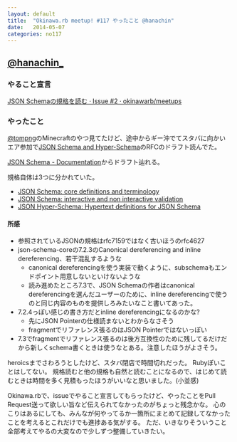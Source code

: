 ```yaml
---
layout: default
title:  "Okinawa.rb meetup! #117 やったこと @hanachin"
date:   2014-05-07
categories: no117
---
```


## [@hanachin_](https://twitter.com/hanachin_)

### やること宣言

[JSON Schemaの規格を読む · Issue #2 · okinawarb/meetups](https://github.com/okinawarb/meetups/issues/2)
### やったこと
[@tompng](https://twitter.com/tompng)のMinecraftのやつ見てたけど、途中からギー沖でてスタバに向かいエア参加で[JSON Schema and Hyper-Schema](http://json-schema.org/)のRFCのドラフト読んでた。

[JSON Schema - Documentation](http://json-schema.org/documentation.html)からドラフト辿れる。

規格自体は3つに分かれていた。

- [JSON Schema: core definitions and terminology](http://json-schema.org/latest/json-schema-core.html)
- [JSON Schema: interactive and non interactive validation](http://json-schema.org/latest/json-schema-validation.html)
- [JSON Hyper-Schema: Hypertext definitions for JSON Schema](http://json-schema.org/latest/json-schema-hypermedia.html)

#### 所感
- 参照されているJSONの規格はrfc7159ではなく古いほうのrfc4627
- json-schema-coreの7.2.3のCanonical dereferencing and inline dereferencing、若干混乱するような
  - canonical dereferencingを使う実装で動くように、subschemaもエンドポイント用意しないといけないような
  - 読み進めたところ7.3で、JSON Schemaの作者はcanonical dereferencingを選んだユーザーのために、inline dereferencingで使うのと同じ内容のものを提供しろみたいなこと書いてあった。
- 7.2.4っぽい感じの書き方だとinline dereferencingになるのかな?
  - 先にJSON Pointerの仕様読まないとわからなさそう
  - fragmentでリファレンス張るのはJSON Pointerではないっぽい
- 7.3でfragmentでリファレンス張るのは後方互換性のために残してるだけだから新しくschema書くときは使うなとある。注意したほうがよさそう。

heroicsまでさわろうとしたけど、スタバ閉店で時間切れだった。
Rubyぽいことはしてない。
規格読むと他の規格も自然と読むことになるので、はじめて読むときは時間を多く見積もったほうがいいなと思いました。(小並感)

Okinawa.rbで、issueでやること宣言してもらったけど、やったことをPull Request送って欲しい旨など伝えられてなかったのがちょっと残念かな。
心のこりはあるにしても、みんなが何やってるか一箇所にまとめて記録してなかったことを考えるとこれだけでも進捗ある気がする。
ただ、いきなりそういうこと全部考えてやるの大変なので少しずつ整備していきたい。
